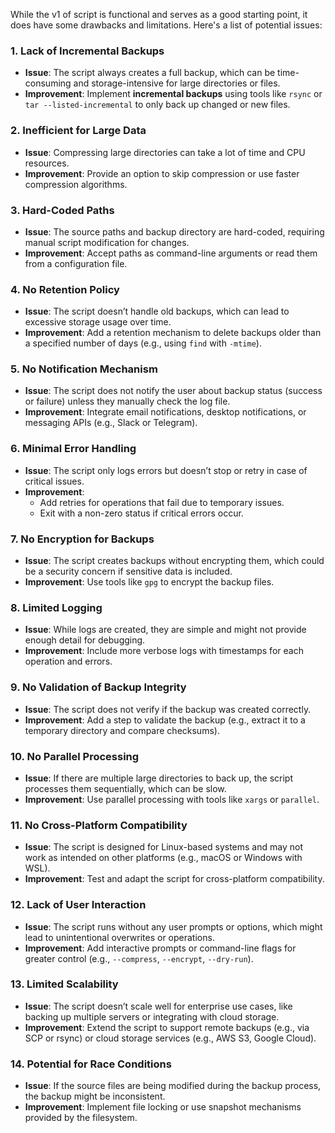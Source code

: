 While the v1 of script is functional and serves as a good starting point, it does have some drawbacks and limitations. Here's a list of potential issues:

### **1. Lack of Incremental Backups**
- **Issue**: The script always creates a full backup, which can be time-consuming and storage-intensive for large directories or files.
- **Improvement**: Implement **incremental backups** using tools like `rsync` or `tar --listed-incremental` to only back up changed or new files.


### **2. Inefficient for Large Data**
- **Issue**: Compressing large directories can take a lot of time and CPU resources.
- **Improvement**: Provide an option to skip compression or use faster compression algorithms.


### **3. Hard-Coded Paths**
- **Issue**: The source paths and backup directory are hard-coded, requiring manual script modification for changes.
- **Improvement**: Accept paths as command-line arguments or read them from a configuration file.


### **4. No Retention Policy**
- **Issue**: The script doesn’t handle old backups, which can lead to excessive storage usage over time.
- **Improvement**: Add a retention mechanism to delete backups older than a specified number of days (e.g., using `find` with `-mtime`).


### **5. No Notification Mechanism**
- **Issue**: The script does not notify the user about backup status (success or failure) unless they manually check the log file.
- **Improvement**: Integrate email notifications, desktop notifications, or messaging APIs (e.g., Slack or Telegram).


### **6. Minimal Error Handling**
- **Issue**: The script only logs errors but doesn’t stop or retry in case of critical issues.
- **Improvement**:
  - Add retries for operations that fail due to temporary issues.
  - Exit with a non-zero status if critical errors occur.


### **7. No Encryption for Backups**
- **Issue**: The script creates backups without encrypting them, which could be a security concern if sensitive data is included.
- **Improvement**: Use tools like `gpg` to encrypt the backup files.


### **8. Limited Logging**
- **Issue**: While logs are created, they are simple and might not provide enough detail for debugging.
- **Improvement**: Include more verbose logs with timestamps for each operation and errors.


### **9. No Validation of Backup Integrity**
- **Issue**: The script does not verify if the backup was created correctly.
- **Improvement**: Add a step to validate the backup (e.g., extract it to a temporary directory and compare checksums).


### **10. No Parallel Processing**
- **Issue**: If there are multiple large directories to back up, the script processes them sequentially, which can be slow.
- **Improvement**: Use parallel processing with tools like `xargs` or `parallel`.


### **11. No Cross-Platform Compatibility**
- **Issue**: The script is designed for Linux-based systems and may not work as intended on other platforms (e.g., macOS or Windows with WSL).
- **Improvement**: Test and adapt the script for cross-platform compatibility.


### **12. Lack of User Interaction**
- **Issue**: The script runs without any user prompts or options, which might lead to unintentional overwrites or operations.
- **Improvement**: Add interactive prompts or command-line flags for greater control (e.g., `--compress`, `--encrypt`, `--dry-run`).


### **13. Limited Scalability**
- **Issue**: The script doesn’t scale well for enterprise use cases, like backing up multiple servers or integrating with cloud storage.
- **Improvement**: Extend the script to support remote backups (e.g., via SCP or rsync) or cloud storage services (e.g., AWS S3, Google Cloud).


### **14. Potential for Race Conditions**
- **Issue**: If the source files are being modified during the backup process, the backup might be inconsistent.
- **Improvement**: Implement file locking or use snapshot mechanisms provided by the filesystem.

